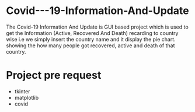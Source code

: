 # Covid---19-Information-And-Update

The Covid-19 Information And Update is GUI based project which is used to get the Information (Active, Recovered And Death) recarding to country wise i.e we simply insert the country name and it display the pie chart. showing the how many people got recovered, active and death of that country.

# Project pre request

* tkinter 
* matplotlib 
* covid 
